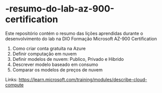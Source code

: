 # -resumo-do-lab-az-900-certification
Este repositório contém o resumo das lições aprendidas durante o desenvolvimento do lab na DIO Formação Microsoft AZ-900 Certification

1. Como criar conta gratuita na Azure
2. Definir computação em nuvem
4. Definir modelos de nuvem: Publico, Privado e Hibrido
5. Descrever modelo baseado em consumo
6. Comparar os modelos de preços de nuvem

Links: https://learn.microsoft.com/training/modules/describe-cloud-compute
